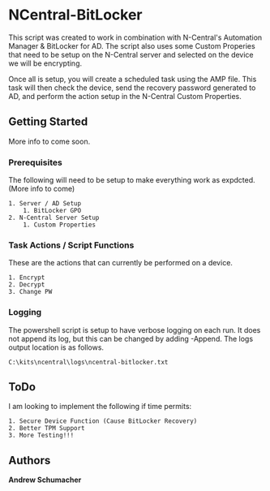 # NCentral-BitLocker

This script was created to work in combination with N-Central's Automation Manager & BitLocker for AD. The script also uses some Custom Properies that need to be setup on the N-Central server and selected on the device we will be encrypting. 

Once all is setup, you will create a scheduled task using the AMP file. This task will then check the device, send the recovery password generated to AD, and perform the action setup in the N-Central Custom Properties.

## Getting Started

More info to come soon.

### Prerequisites

The following will need to be setup to make everything work as expdcted. (More info to come)

```
1. Server / AD Setup
    1. BitLocker GPO
2. N-Central Server Setup
    1. Custom Properties
```

### Task Actions / Script Functions

These are the actions that can currently be performed on a device.

```
1. Encrypt
2. Decrypt
3. Change PW
```


### Logging

The powershell script is setup to have verbose logging on each run. It does not append its log, but this can be changed by adding -Append. The logs output location is as follows.

```
C:\kits\ncentral\logs\ncentral-bitlocker.txt
```

## ToDo

I am looking to implement the following if time permits:

```
1. Secure Device Function (Cause BitLocker Recovery)
2. Better TPM Support
3. More Testing!!!
```


## Authors

**Andrew Schumacher**
